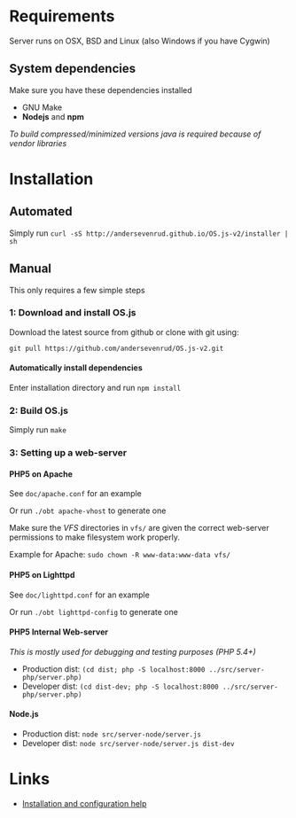 # Requirements
Server runs on OSX, BSD and Linux (also Windows if you have Cygwin)

## System dependencies

Make sure you have these dependencies installed

* GNU Make
* **Nodejs** and **npm**

_To build compressed/minimized versions java is required because of vendor libraries_

# Installation

## Automated

Simply run `curl -sS http://andersevenrud.github.io/OS.js-v2/installer | sh`

## Manual

This only requires a few simple steps

### 1: Download and install OS.js

Download the latest source from github or clone with git using:

`git pull https://github.com/andersevenrud/OS.js-v2.git`

#### Automatically install dependencies

Enter installation directory and run `npm install`

### 2: Build OS.js

Simply run `make`

### 3: Setting up a web-server

#### PHP5 on Apache

See `doc/apache.conf` for an example

Or run `./obt apache-vhost` to generate one

Make sure the _VFS_ directories in `vfs/` are given the correct web-server permissions to make filesystem work properly.

Example for Apache: `sudo chown -R www-data:www-data vfs/`

#### PHP5 on Lighttpd

See `doc/lighttpd.conf` for an example

Or run `./obt lighttpd-config` to generate one

#### PHP5 Internal Web-server
*This is mostly used for debugging and testing purposes (PHP 5.4+)*

* Production dist: `(cd dist; php -S localhost:8000 ../src/server-php/server.php)`
* Developer dist: `(cd dist-dev; php -S localhost:8000 ../src/server-php/server.php)`

#### Node.js

* Production dist: `node src/server-node/server.js`
* Developer dist: `node src/server-node/server.js dist-dev`

# Links

* [Installation and configuration help](https://github.com/andersevenrud/OS.js-v2/wiki/Installation%20and%20Configuration)
